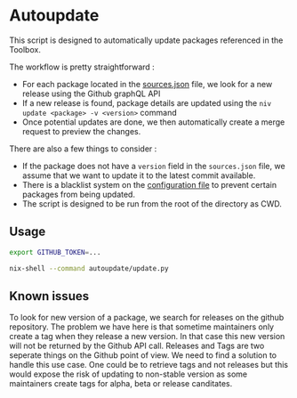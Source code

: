 # Autoupdate

This script is designed to automatically update packages referenced in the Toolbox.

The workflow is pretty straightforward :
- For each package located in the [sources.json](../nix/sources.json) file, we look for a new release using the Github graphQL API
- If a new release is found, package details are updated using the `niv update <package> -v <version>` command
- Once potential updates are done, we then automatically create a merge request to preview the changes.

There are also a few things to consider :
- If the package does not have a `version` field in the `sources.json` file, we assume that we want to update it to the latest commit available.
- There is a blacklist system on the [configuration file](config.yml) to prevent certain packages from being updated.
- The script is designed to be run from the root of the directory as CWD.

## Usage

```bash
export GITHUB_TOKEN=...

nix-shell --command autoupdate/update.py
```


## Known issues

To look for new version of a package, we search for releases on the github repository. The problem we have here is that sometime maintainers only create a tag when they release a new version. In that case this new version will not be returned by the Github API call. Releases and Tags are two seperate things on the Github point of view. We need to find a solution to handle this use case. One could be to retrieve tags and not releases but this would expose the risk of updating to non-stable version as some maintainers create tags for alpha, beta or release canditates.


